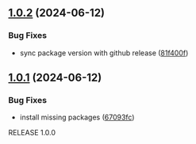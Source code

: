 ## [1.0.2](https://github.com/streamware/nestjs-pulsar/compare/v1.0.1...v1.0.2) (2024-06-12)


### Bug Fixes

* sync package version with github release ([81f400f](https://github.com/streamware/nestjs-pulsar/commit/81f400fc5b51477a0bb5caae724340c38e30cec3))

## [1.0.1](https://github.com/streamware/nestjs-pulsar/compare/v1.0.0...v1.0.1) (2024-06-12)


### Bug Fixes

* install missing packages ([67093fc](https://github.com/streamware/nestjs-pulsar/commit/67093fced51d9beea911c55c782143c9f9bf49dc))

RELEASE 1.0.0
